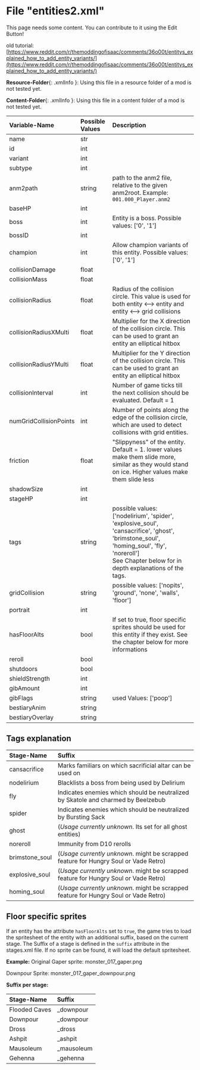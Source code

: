 # File "entities2.xml"

This page needs some content. You can contribute to it using the Edit Button!

old tutorial: [https://www.reddit.com/r/themoddingofisaac/comments/36o00t/entitys_explained_how_to_add_entity_variants/](https://www.reddit.com/r/themoddingofisaac/comments/36o00t/entitys_explained_how_to_add_entity_variants/)

**Resource-Folder**{: .xmlInfo }: Using this file in a resource folder of a mod is not tested yet.

**Content-Folder**{: .xmlInfo }: Using this file in a content folder of a mod is not tested yet.


| Variable-Name | Possible Values | Description |
|:--|:--|:--|
| name | str ||
| id | int ||
| variant | int ||
| subtype | int ||
| anm2path | string | path to the anm2 file, relative to the given anm2root. Example: `001.000_Player.anm2` |
| baseHP | int ||
| boss | int |Entity is a boss. Possible values: ['0', '1'] |
| bossID | int ||
| champion | int |Allow champion variants of this entity. Possible values: ['0', '1'] |
| collisionDamage | float ||
| collisionMass | float ||
| collisionRadius | float | Radius of the collision circle. This value is used for both entity <--> entity and entity <--> grid collisions |
| collisionRadiusXMulti | float | Multiplier for the X direction of the collision circle. This can be used to grant an entity an elliptical hitbox |
| collisionRadiusYMulti | float | Multiplier for the Y direction of the collision circle. This can be used to grant an entity an elliptical hitbox |
| collisionInterval | int | Number of game ticks till the next collision should be evaluated. Default = 1 |
| numGridCollisionPoints | int | Number of points along the edge of the collision circle, which are used to detect collisions with grid entities. |
| friction | float | "Slippyness" of the entity. Default = 1. lower values make them slide more, similar as they would stand on ice. Higher values make them slide less |
| shadowSize | int ||
| stageHP | int ||
| tags | string | possible values: ['nodelirium', 'spider', 'explosive_soul', 'cansacrifice', 'ghost', 'brimstone_soul', 'homing_soul', 'fly', 'noreroll']<br>See Chapter below for in depth explanations of the tags. |
| gridCollision | string | possible values: ['nopits', 'ground', 'none', 'walls', 'floor'] |
| portrait | int ||
| hasFloorAlts | bool | If set to true, floor specific sprites should be used for this entity if they exist. See the chapter below for more informations |
| reroll | bool ||
| shutdoors | bool ||
| shieldStrength | int ||
| gibAmount | int ||
| gibFlags | string | used Values: ['poop'] |
| bestiaryAnim | string ||
| bestiaryOverlay | string ||

## Tags explanation 

| Stage-Name | Suffix |
|:--|:--|
|cansacrifice| Marks familiars on which sacrificial altar can be used on|
|nodelirium| Blacklists a boss from being used by Delirium|
|fly|Indicates enemies which should be neutralized by Skatole and charmed by Beelzebub|
|spider|Indicates enemies which should be neutralized by Bursting Sack|
|ghost| (*Usage currently unknown*. Its set for all ghost entities) |
|noreroll| Immunity from D10 rerolls|
|brimstone_soul| (*Usage currently unknown*. might be scrapped feature for Hungry Soul or Vade Retro)|
|explosive_soul| (*Usage currently unknown*. might be scrapped feature for Hungry Soul or Vade Retro) |
|homing_soul| (*Usage currently unknown*. might be scrapped feature for Hungry Soul or Vade Retro) |


## Floor specific sprites
If an entity has the attribute `hasFloorAlts` set to `true`, the game tries to load the spritesheet of the entity with an additional suffix, based on the current stage. The Suffix of a stage is defined in the `suffix` attribute in the stages.xml file. If no sprite can be found, it will load the default spritesheet.

**Example:**
Original Gaper sprite: monster_017_gaper.png

Downpour Sprite: monster_017_gaper_downpour.png

**Suffix per stage:**

| Stage-Name | Suffix |
|:--|:--|
|Flooded Caves|_downpour|
|Downpour|_downpour|
|Dross|_dross|
|Ashpit|_ashpit|
|Mausoleum|_mausoleum|
|Gehenna|_gehenna|
